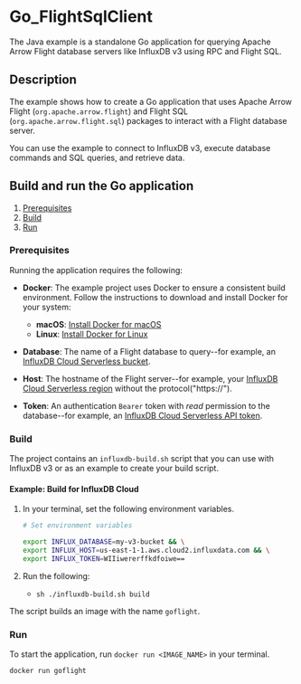 # Go_FlightSqlClient

The Java example is a standalone Go application for querying
Apache Arrow Flight database servers like InfluxDB v3 using RPC and Flight SQL.

## Description

The example shows how to create a Go application that uses
Apache Arrow Flight (`org.apache.arrow.flight`)
and Flight SQL (`org.apache.arrow.flight.sql`) packages to 
interact with a Flight database server.

You can use the example to connect to InfluxDB v3, execute database commands and
SQL queries, and retrieve data.

## Build and run the Go application

1. [Prerequisites](#prerequisites)
2. [Build](#build)
3. [Run](#run)

### Prerequisites

Running the application requires the following:

- **Docker**: The example project uses Docker to ensure a consistent build environment. Follow the instructions to download and install Docker for your system:

    - **macOS**: [Install Docker for macOS](https://docs.docker.com/desktop/install/mac-install/)
    - **Linux**: [Install Docker for Linux](https://docs.docker.com/desktop/install/linux-install/)
              
- **Database**: The name of a Flight database to query--for example, an [InfluxDB Cloud Serverless bucket](https://docs.influxdata.com/influxdb/cloud-serverless/admin/buckets/).
- **Host**: The hostname of the Flight server--for example, your [InfluxDB Cloud Serverless region](https://docs.influxdata.com/influxdb/cloud-serverless/reference/regions/) without the protocol("https://").
- **Token**: An authentication `Bearer` token with _read_ permission to the database--for example, an [InfluxDB Cloud Serverless API token](https://docs.influxdata.com/influxdb/cloud-serverless/get-started/setup/).

### Build

The project contains an `influxdb-build.sh` script that you can use with InfluxDB v3 or as an example to create your build script.

#### Example: Build for InfluxDB Cloud

1. In your terminal, set the following environment variables.

    ```sh
    # Set environment variables

    export INFLUX_DATABASE=my-v3-bucket && \
    export INFLUX_HOST=us-east-1-1.aws.cloud2.influxdata.com && \
    export INFLUX_TOKEN=WIIiwererffkdfoiwe==
    ```

2. Run the following:
    - `sh ./influxdb-build.sh build`

The script builds an image with the name `goflight`.

### Run

To start the application, run `docker run <IMAGE_NAME>` in your terminal.

```sh
docker run goflight
```
